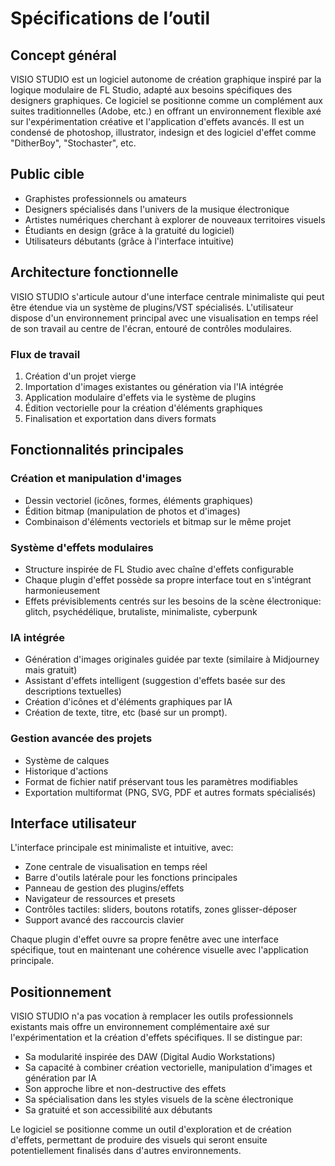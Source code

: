 # Spécifications de l’outil

## Concept général

VISIO STUDIO est un logiciel autonome de création graphique inspiré par la logique modulaire de FL Studio, adapté aux besoins spécifiques des designers graphiques. Ce logiciel se positionne comme un complément aux suites traditionnelles (Adobe, etc.) en offrant un environnement flexible axé sur l'expérimentation créative et l'application d'effets avancés. Il est un condensé de  photoshop, illustrator, indesign et des logiciel d'effet comme "DitherBoy", "Stochaster", etc.

## Public cible

- Graphistes professionnels ou amateurs
- Designers spécialisés dans l'univers de la musique électronique
- Artistes numériques cherchant à explorer de nouveaux territoires visuels
- Étudiants en design (grâce à la gratuité du logiciel)
- Utilisateurs débutants (grâce à l'interface intuitive)

## Architecture fonctionnelle

VISIO STUDIO s'articule autour d'une interface centrale minimaliste qui peut être étendue via un système de plugins/VST spécialisés. L'utilisateur dispose d'un environnement principal avec une visualisation en temps réel de son travail au centre de l'écran, entouré de contrôles modulaires.

### Flux de travail

1. Création d'un projet vierge
2. Importation d'images existantes ou génération via l'IA intégrée
3. Application modulaire d'effets via le système de plugins
4. Édition vectorielle pour la création d'éléments graphiques
5. Finalisation et exportation dans divers formats

## Fonctionnalités principales

### Création et manipulation d'images

- Dessin vectoriel (icônes, formes, éléments graphiques)
- Édition bitmap (manipulation de photos et d'images)
- Combinaison d'éléments vectoriels et bitmap sur le même projet

### Système d'effets modulaires

- Structure inspirée de FL Studio avec chaîne d'effets configurable
- Chaque plugin d'effet possède sa propre interface tout en s'intégrant harmonieusement
- Effets prévisiblements centrés sur les besoins de la scène électronique: glitch, psychédélique, brutaliste, minimaliste, cyberpunk

### IA intégrée

- Génération d'images originales guidée par texte (similaire à Midjourney mais gratuit)
- Assistant d'effets intelligent (suggestion d'effets basée sur des descriptions textuelles)
- Création d'icônes et d'éléments graphiques par IA
- Création de texte, titre, etc (basé sur un prompt).

### Gestion avancée des projets

- Système de calques
- Historique d'actions
- Format de fichier natif préservant tous les paramètres modifiables
- Exportation multiformat (PNG, SVG, PDF et autres formats spécialisés)

## Interface utilisateur

L'interface principale est minimaliste et intuitive, avec:

- Zone centrale de visualisation en temps réel
- Barre d'outils latérale pour les fonctions principales
- Panneau de gestion des plugins/effets
- Navigateur de ressources et presets
- Contrôles tactiles: sliders, boutons rotatifs, zones glisser-déposer
- Support avancé des raccourcis clavier

Chaque plugin d'effet ouvre sa propre fenêtre avec une interface spécifique, tout en maintenant une cohérence visuelle avec l'application principale.

## Positionnement

VISIO STUDIO n'a pas vocation à remplacer les outils professionnels existants mais offre un environnement complémentaire axé sur l'expérimentation et la création d'effets spécifiques. Il se distingue par:

- Sa modularité inspirée des DAW (Digital Audio Workstations)
- Sa capacité à combiner création vectorielle, manipulation d'images et génération par IA
- Son approche libre et non-destructive des effets
- Sa spécialisation dans les styles visuels de la scène électronique
- Sa gratuité et son accessibilité aux débutants

Le logiciel se positionne comme un outil d'exploration et de création d'effets, permettant de produire des visuels qui seront ensuite potentiellement finalisés dans d'autres environnements.